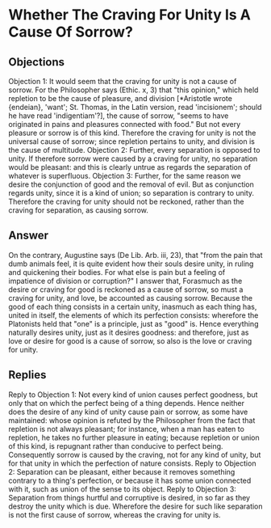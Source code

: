 # Whether The Craving For Unity Is A Cause Of Sorrow?
## Objections
Objection 1: It would seem that the craving for unity is not a cause of sorrow. For the Philosopher says (Ethic. x, 3) that "this opinion," which held repletion to be the cause of pleasure, and division [*Aristotle wrote {endeian}, 'want'; St. Thomas, in the Latin version, read 'incisionem'; should he have read 'indigentiam'?], the cause of sorrow, "seems to have originated in pains and pleasures connected with food." But not every pleasure or sorrow is of this kind. Therefore the craving for unity is not the universal cause of sorrow; since repletion pertains to unity, and division is the cause of multitude.
Objection 2: Further, every separation is opposed to unity. If therefore sorrow were caused by a craving for unity, no separation would be pleasant: and this is clearly untrue as regards the separation of whatever is superfluous.
Objection 3: Further, for the same reason we desire the conjunction of good and the removal of evil. But as conjunction regards unity, since it is a kind of union; so separation is contrary to unity. Therefore the craving for unity should not be reckoned, rather than the craving for separation, as causing sorrow.
## Answer
On the contrary, Augustine says (De Lib. Arb. iii, 23), that "from the pain that dumb animals feel, it is quite evident how their souls desire unity, in ruling and quickening their bodies. For what else is pain but a feeling of impatience of division or corruption?"
I answer that, Forasmuch as the desire or craving for good is reckoned as a cause of sorrow, so must a craving for unity, and love, be accounted as causing sorrow. Because the good of each thing consists in a certain unity, inasmuch as each thing has, united in itself, the elements of which its perfection consists: wherefore the Platonists held that "one" is a principle, just as "good" is. Hence everything naturally desires unity, just as it desires goodness: and therefore, just as love or desire for good is a cause of sorrow, so also is the love or craving for unity.
## Replies
Reply to Objection 1: Not every kind of union causes perfect goodness, but only that on which the perfect being of a thing depends. Hence neither does the desire of any kind of unity cause pain or sorrow, as some have maintained: whose opinion is refuted by the Philosopher from the fact that repletion is not always pleasant; for instance, when a man has eaten to repletion, he takes no further pleasure in eating; because repletion or union of this kind, is repugnant rather than conducive to perfect being. Consequently sorrow is caused by the craving, not for any kind of unity, but for that unity in which the perfection of nature consists.
Reply to Objection 2: Separation can be pleasant, either because it removes something contrary to a thing's perfection, or because it has some union connected with it, such as union of the sense to its object.
Reply to Objection 3: Separation from things hurtful and corruptive is desired, in so far as they destroy the unity which is due. Wherefore the desire for such like separation is not the first cause of sorrow, whereas the craving for unity is.